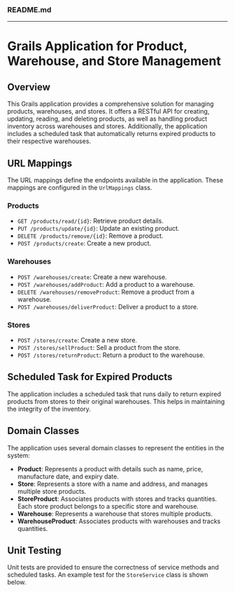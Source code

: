 ### README.md

---

# Grails Application for Product, Warehouse, and Store Management

## Overview

This Grails application provides a comprehensive solution for managing products, warehouses, and stores. It offers a RESTful API for creating, updating, reading, and deleting products, as well as handling product inventory across warehouses and stores. Additionally, the application includes a scheduled task that automatically returns expired products to their respective warehouses.

## URL Mappings

The URL mappings define the endpoints available in the application. These mappings are configured in the `UrlMappings` class.

### Products

- `GET /products/read/{id}`: Retrieve product details.
- `PUT /products/update/{id}`: Update an existing product.
- `DELETE /products/remove/{id}`: Remove a product.
- `POST /products/create`: Create a new product.

### Warehouses

- `POST /warehouses/create`: Create a new warehouse.
- `POST /warehouses/addProduct`: Add a product to a warehouse.
- `DELETE /warehouses/removeProduct`: Remove a product from a warehouse.
- `POST /warehouses/deliverProduct`: Deliver a product to a store.

### Stores

- `POST /stores/create`: Create a new store.
- `POST /stores/sellProduct`: Sell a product from the store.
- `POST /stores/returnProduct`: Return a product to the warehouse.

## Scheduled Task for Expired Products

The application includes a scheduled task that runs daily to return expired products from stores to their original warehouses. This helps in maintaining the integrity of the inventory.

## Domain Classes

The application uses several domain classes to represent the entities in the system:

- **Product**: Represents a product with details such as name, price, manufacture date, and expiry date.
- **Store**: Represents a store with a name and address, and manages multiple store products.
- **StoreProduct**: Associates products with stores and tracks quantities. Each store product belongs to a specific store and warehouse.
- **Warehouse**: Represents a warehouse that stores multiple products.
- **WarehouseProduct**: Associates products with warehouses and tracks quantities.

## Unit Testing

Unit tests are provided to ensure the correctness of service methods and scheduled tasks. An example test for the `StoreService` class is shown below.



